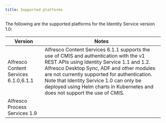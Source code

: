 ```yaml
---
title: Supported platforms
---
```


The following are the supported platforms for the Identity Service version 1.0:

| Version | Notes |
| ------- | ----- |
| Alfresco Content Services 6.1.0,6.1.1 | Alfresco Content Services 6.1.1 supports the use of CMIS and authentication with the v1 REST APIs using Identity Service 1.1 and 1.2. Alfresco Desktop Sync, ADF and other modules are not currently supported for authentication. Note that Identity Service 1.0 can only be deployed using Helm charts in Kubernetes and does not support the use of CMIS. |
| Alfresco Process Services 1.9 | |	 
	
